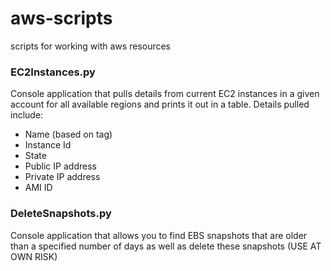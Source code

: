 # aws-scripts
scripts for working with aws resources

### EC2Instances.py

Console application that pulls details from current EC2 instances in a given account for all available regions and prints it out in a table.
Details pulled include:
  - Name (based on tag)
  - Instance Id
  - State
  - Public IP address
  - Private IP address
  - AMI ID

### DeleteSnapshots.py

Console application that allows you to find EBS snapshots that are older than a specified number of days as well as delete these snapshots (USE AT OWN RISK)
